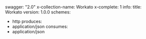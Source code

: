 swagger: "2.0"
x-collection-name: Workato
x-complete: 1
info:
  title: Workato
  version: 1.0.0
schemes:
- http
produces:
- application/json
consumes:
- application/json